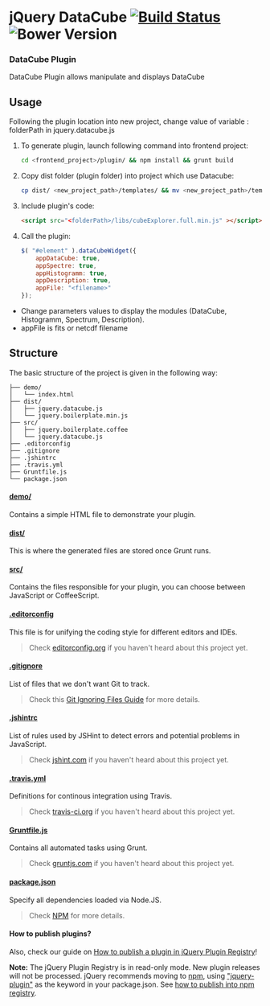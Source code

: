 # jQuery DataCube [![Build Status](https://secure.travis-ci.org/jquery-boilerplate/jquery-boilerplate.svg?branch=master)](https://travis-ci.org/jquery-boilerplate/jquery-boilerplate) ![Bower Version](https://badge.fury.io/bo/jquery-boilerplate.svg)

### DataCube Plugin

DataCube Plugin allows manipulate and displays DataCube

## Usage

Following the plugin location into new project, change value of variable : folderPath in jquery.datacube.js

1. To generate plugin, launch following command into frontend project:
	```bash
	cd <frontend_project>/plugin/ && npm install && grunt build
	```

2. Copy dist folder (plugin folder) into project which use Datacube:
	```bash
	cp dist/ <new_project_path>/templates/ && mv <new_project_path>/templates/ <new_project_path>/datacube/
	```

3. Include plugin's code:

	```html
	<script src="<folderPath>/libs/cubeExplorer.full.min.js" ></script>
	```

4. Call the plugin:

	```javascript
	$( "#element" ).dataCubeWidget({
		appDataCube: true,
		appSpectre: true,
		appHistogramm: true,
		appDescription: true,
		appFile: "<filename>"
	});
	```
- Change parameters values to display the modules (DataCube, Histogramm, Spectrum, Description).
- appFile is fits or netcdf filename

## Structure

The basic structure of the project is given in the following way:

```
├── demo/
│   └── index.html
├── dist/
│   ├── jquery.datacube.js
│   └── jquery.boilerplate.min.js
├── src/
│   ├── jquery.boilerplate.coffee
│   └── jquery.datacube.js
├── .editorconfig
├── .gitignore
├── .jshintrc
├── .travis.yml
├── Gruntfile.js
└── package.json
```

#### [demo/](https://github.com/jquery-boilerplate/boilerplate/tree/master/demo)

Contains a simple HTML file to demonstrate your plugin.

#### [dist/](https://github.com/jquery-boilerplate/boilerplate/tree/master/dist)

This is where the generated files are stored once Grunt runs.

#### [src/](https://github.com/jquery-boilerplate/boilerplate/tree/master/src)

Contains the files responsible for your plugin, you can choose between JavaScript or CoffeeScript.

#### [.editorconfig](https://github.com/jquery-boilerplate/boilerplate/tree/master/.editorconfig)

This file is for unifying the coding style for different editors and IDEs.

> Check [editorconfig.org](http://editorconfig.org) if you haven't heard about this project yet.

#### [.gitignore](https://github.com/jquery-boilerplate/boilerplate/tree/master/.gitignore)

List of files that we don't want Git to track.

> Check this [Git Ignoring Files Guide](https://help.github.com/articles/ignoring-files) for more details.

#### [.jshintrc](https://github.com/jquery-boilerplate/boilerplate/tree/master/.jshintrc)

List of rules used by JSHint to detect errors and potential problems in JavaScript.

> Check [jshint.com](http://jshint.com/about/) if you haven't heard about this project yet.

#### [.travis.yml](https://github.com/jquery-boilerplate/boilerplate/tree/master/.travis.yml)

Definitions for continous integration using Travis.

> Check [travis-ci.org](http://about.travis-ci.org/) if you haven't heard about this project yet.

#### [Gruntfile.js](https://github.com/jquery-boilerplate/boilerplate/tree/master/Gruntfile.js)

Contains all automated tasks using Grunt.

> Check [gruntjs.com](http://gruntjs.com) if you haven't heard about this project yet.

#### [package.json](https://github.com/jquery-boilerplate/boilerplate/tree/master/package.json)

Specify all dependencies loaded via Node.JS.

> Check [NPM](https://npmjs.org/doc/json.html) for more details.

#### How to publish plugins?

Also, check our guide on [How to publish a plugin in jQuery Plugin Registry](https://github.com/jquery-boilerplate/boilerplate/wiki/How-to-publish-a-plugin-in-jQuery-Plugin-Registry
)!

**Note:** The jQuery Plugin Registry is in read-only mode. New plugin releases will not be processed.
jQuery recommends moving to [npm](https://www.npmjs.com/), using ["jquery-plugin"](https://www.npmjs.com/browse/keyword/jquery-plugin) as the keyword in your package.json. See [how to publish into npm registry](https://gist.github.com/coolaj86/1318304).

